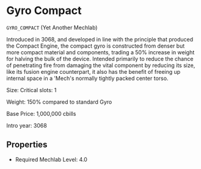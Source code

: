 # Gyro Compact

`GYRO_COMPACT` (Yet Another Mechlab)

Introduced in 3068, and developed in line with the principle that produced the Compact Engine, the compact gyro is constructed from denser but more compact material and components, trading a 50% increase in weight for halving the bulk of the device. Intended primarily to reduce the chance of penetrating fire from damaging the vital component by reducing its size, like its fusion engine counterpart, it also has the benefit of freeing up internal space in a 'Mech's normally tightly packed center torso.

Size: Critical slots: 1

Weight: 150% compared to standard Gyro

Base Price: 1,000,000 cbills

Intro year: 3068

## Properties
* Required Mechlab Level: 4.0 
